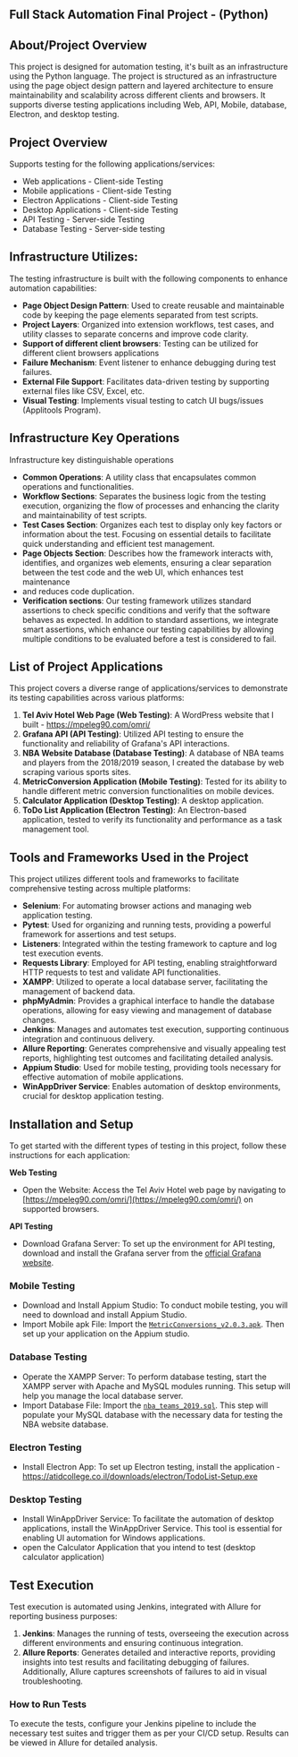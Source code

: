 

## Full Stack Automation Final Project - (Python)

## About/Project Overview
This project is designed for automation testing, it's built as an infrastructure using the Python language.
The project is structured as an infrastructure using the page object design pattern and layered architecture to ensure maintainability and scalability across different clients and browsers.
It supports diverse testing applications including Web, API, Mobile, database, Electron, and desktop testing.

## Project Overview
Supports testing for the following applications/services:
- Web applications - Client-side Testing
- Mobile applications - Client-side Testing
- Electron Applications - Client-side Testing
- Desktop Applications - Client-side Testing
- API Testing - Server-side Testing
- Database Testing - Server-side testing

## Infrastructure Utilizes:
The testing infrastructure is built with the following components to enhance automation capabilities:
- **Page Object Design Pattern**: Used to create reusable and maintainable code by keeping the page elements separated from test scripts.
- **Project Layers**: Organized into extension workflows, test cases, and utility classes to separate concerns and improve code clarity.
- **Support of different client browsers**: Testing can be utilized for different client browsers applications
- **Failure Mechanism**: Event listener to enhance debugging during test failures.
- **External File Support**: Facilitates data-driven testing by supporting external files like CSV, Excel, etc.
- **Visual Testing**: Implements visual testing to catch UI bugs/issues (Applitools Program).

## Infrastructure Key Operations
Infrastructure key distinguishable operations
- **Common Operations**: A utility class that encapsulates common operations and functionalities.
- **Workflow Sections**: Separates the business logic from the testing execution, organizing the flow of processes and enhancing the clarity and maintainability of test scripts.
- **Test Cases Section**: Organizes each test to display only key factors or information about the test. Focusing on essential details to facilitate quick understanding and efficient test management.
- **Page Objects Section**: Describes how the framework interacts with, identifies, and organizes web elements, ensuring a clear separation between the test code and the web UI, which enhances test maintenance
- and reduces code duplication.
- **Verification sections**: Our testing framework utilizes standard assertions to check specific conditions and verify that the software behaves as expected. In addition to standard assertions, we integrate smart assertions, which enhance our testing capabilities by allowing multiple conditions to be evaluated before a test is considered to fail. 

## List of Project Applications
This project covers a diverse range of applications/services to demonstrate its testing capabilities across various platforms:

1. **Tel Aviv Hotel Web Page (Web Testing)**: A WordPress website that I built - https://mpeleg90.com/omri/
2. **Grafana API (API Testing)**: Utilized API testing to ensure the functionality and reliability of Grafana's API interactions.
3. **NBA Website Database (Database Testing)**: A database of NBA teams and players from the 2018/2019 season, I created the database by web scraping various sports sites.
4. **MetricConversion Application (Mobile Testing)**: Tested for its ability to handle different metric conversion functionalities on mobile devices.
5. **Calculator Application (Desktop Testing)**: A desktop application.
6. **ToDo List Application (Electron Testing)**: An Electron-based application, tested to verify its functionality and performance as a task management tool.

## Tools and Frameworks Used in the Project
This project utilizes different tools and frameworks to facilitate comprehensive testing across multiple platforms:

- **Selenium**: For automating browser actions and managing web application testing.
- **Pytest**: Used for organizing and running tests, providing a powerful framework for assertions and test setups.
- **Listeners**: Integrated within the testing framework to capture and log test execution events.
- **Requests Library**: Employed for API testing, enabling straightforward HTTP requests to test and validate API functionalities.
- **XAMPP**: Utilized to operate a local database server, facilitating the management of backend data.
- **phpMyAdmin**: Provides a graphical interface to handle the database operations, allowing for easy viewing and management of database changes.
- **Jenkins**: Manages and automates test execution, supporting continuous integration and continuous delivery.
- **Allure Reporting**: Generates comprehensive and visually appealing test reports, highlighting test outcomes and facilitating detailed analysis.
- **Appium Studio**: Used for mobile testing, providing tools necessary for effective automation of mobile applications.
- **WinAppDriver Service**: Enables automation of desktop environments, crucial for desktop application testing.

## Installation and Setup

To get started with the different types of testing in this project, follow these instructions for each application:

**Web Testing**
- Open the Website: Access the Tel Aviv Hotel web page by navigating to [https://mpeleg90.com/omri/](https://mpeleg90.com/omri/) on supported browsers.

**API Testing**
- Download Grafana Server: To set up the environment for API testing, download and install the Grafana server from the [official Grafana website](https://grafana.com/grafana/download).

### Mobile Testing
- Download and Install Appium Studio: To conduct mobile testing, you will need to download and install Appium Studio.
- Import Mobile apk File: Import the [`MetricConversions_v2.0.3.apk`](./utilities). Then set up your application on the Appium studio.

### Database Testing
- Operate the XAMPP Server: To perform database testing, start the XAMPP server with Apache and MySQL modules running. This setup will help you manage the local database server.
- Import Database File: Import the [`nba_teams_2019.sql`](./utilities). This step will populate your MySQL database with the necessary data for testing the NBA website database.

### Electron Testing
- Install Electron App: To set up Electron testing, install the application - https://atidcollege.co.il/downloads/electron/TodoList-Setup.exe

### Desktop Testing
- Install WinAppDriver Service: To facilitate the automation of desktop applications, install the WinAppDriver Service. This tool is essential for enabling UI automation for Windows applications.
- open the Calculator Application that you intend to test (desktop calculator application)
  
## Test Execution
Test execution is automated using Jenkins, integrated with Allure for reporting business purposes:
1. **Jenkins**: Manages the running of tests, overseeing the execution across different environments and ensuring continuous integration.
2. **Allure Reports**: Generates detailed and interactive reports, providing insights into test results and facilitating debugging of failures.
 Additionally, Allure captures screenshots of failures to aid in visual troubleshooting.


### How to Run Tests
To execute the tests, configure your Jenkins pipeline to include the necessary test suites and trigger them as per your CI/CD setup. Results can be viewed in Allure for detailed analysis.
